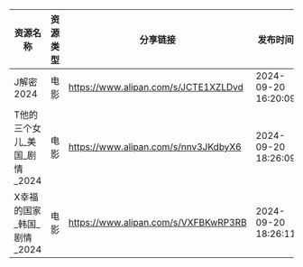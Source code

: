 | 资源名称               | 资源类型 | 分享链接                                 | 发布时间                |
| ------------------ | ---- | ------------------------------------ | ------------------- |
| J解密2024            | 电影   | https://www.alipan.com/s/JCTE1XZLDvd | 2024-09-20 16:20:09 |
| T他的三个女儿_美国_剧情_2024 | 电影   | https://www.alipan.com/s/nnv3JKdbyX6 | 2024-09-20 18:26:09 |
| X幸福的国家_韩国_剧情_2024  | 电影   | https://www.alipan.com/s/VXFBKwRP3RB | 2024-09-20 18:26:11 |
